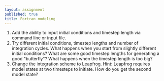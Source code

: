 ```yaml
---
layout: assignment
published: true
title: Fortran modeling
---
```


1. Add the ability to input initial conditions and timestep length via command line or input file.
2. Try different initial conditions, timestep lengths and number of integration cycles. What happens when you start from slightly different initial conditions? What are some good timestep lengths for generating a good "butterfly"? What happens when the timestep length is too big?
3. Change the integration scheme to Leapfrog. Hint: Leapfrog requires model states at two timesteps to initiate. How do you get the second model state?
